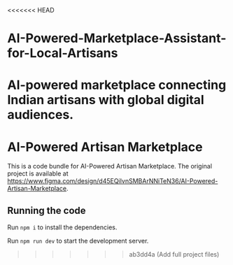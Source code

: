 <<<<<<< HEAD
# AI-Powered-Marketplace-Assistant-for-Local-Artisans
AI-powered marketplace connecting Indian artisans with global digital audiences.
=======

  # AI-Powered Artisan Marketplace

  This is a code bundle for AI-Powered Artisan Marketplace. The original project is available at https://www.figma.com/design/d45EQiIvnSMBArNNiTeN36/AI-Powered-Artisan-Marketplace.

  ## Running the code

  Run `npm i` to install the dependencies.

  Run `npm run dev` to start the development server.
  
>>>>>>> ab3dd4a (Add full project files)
